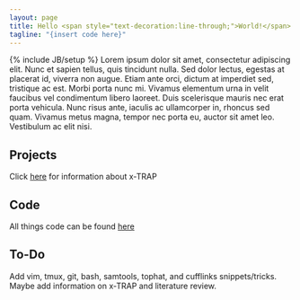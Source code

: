 ```yaml
---
layout: page
title: Hello <span style="text-decoration:line-through;">World!</span>
tagline: "{insert code here}" 
---
```

{% include JB/setup %}
Lorem ipsum dolor sit amet, consectetur adipiscing elit. Nunc et sapien tellus, quis tincidunt nulla. Sed dolor lectus, egestas at placerat id, viverra non augue. Etiam ante orci, dictum at imperdiet sed, tristique ac est. Morbi porta nunc mi. Vivamus elementum urna in velit faucibus vel condimentum libero laoreet. Duis scelerisque mauris nec erat porta vehicula. Nunc risus ante, iaculis ac ullamcorper in, rhoncus sed quam. Vivamus metus magna, tempor nec porta eu, auctor sit amet leo. Vestibulum ac elit nisi.

## Projects

Click [here](projects/x-trap.html) for information about x-TRAP

## Code

All things code can be found [here](code)

## To-Do

Add vim, tmux, git, bash, samtools, tophat, and cufflinks snippets/tricks. Maybe add information on x-TRAP and literature review.

